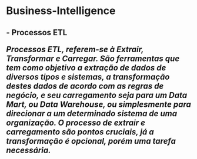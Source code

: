 # Business-Intelligence

<h2> - Processos ETL 


  
*Processos ETL, referem-se à Extrair, Transformar e Carregar.
São ferramentas que tem como objetivo a extração de dados de diversos tipos e sistemas,
a transformação destes dados de acordo com as regras de negócio, e seu carregamento seja para um Data Mart, 
ou Data Warehouse, ou simplesmente para direcionar a um determinado sistema de uma organização. 
O processo de extrair e carregamento são pontos cruciais, já a transformação é opcional, porém uma tarefa necessária.*
